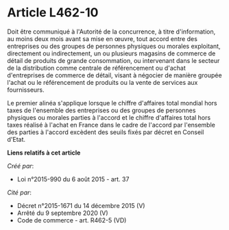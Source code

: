 # Article L462-10

Doit être communiqué à l'Autorité de la concurrence, à titre d'information, au moins deux mois avant sa mise en œuvre, tout
accord entre des entreprises ou des groupes de personnes physiques ou morales exploitant, directement ou indirectement, un ou
plusieurs magasins de commerce de détail de produits de grande consommation, ou intervenant dans le secteur de la
distribution comme centrale de référencement ou d'achat d'entreprises de commerce de détail, visant à négocier de manière
groupée l'achat ou le référencement de produits ou la vente de services aux fournisseurs. 

Le premier alinéa s'applique lorsque le chiffre d'affaires total mondial hors taxes de l'ensemble des entreprises ou des
groupes de personnes physiques ou morales parties à l'accord et le chiffre d'affaires total hors taxes réalisé à l'achat en
France dans le cadre de l'accord par l'ensemble des parties à l'accord excèdent des seuils fixés par décret en Conseil
d'Etat.

**Liens relatifs à cet article**

_Créé par_:

  - Loi n°2015-990 du 6 août 2015 - art. 37

_Cité par_:

  - Décret n°2015-1671 du 14 décembre 2015 (V)
  - Arrêté du 9 septembre 2020 (V)
  - Code de commerce - art. R462-5 (VD)
